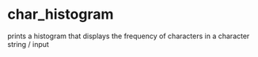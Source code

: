 # char_histogram
prints a histogram that displays the frequency of characters in a character string / input
